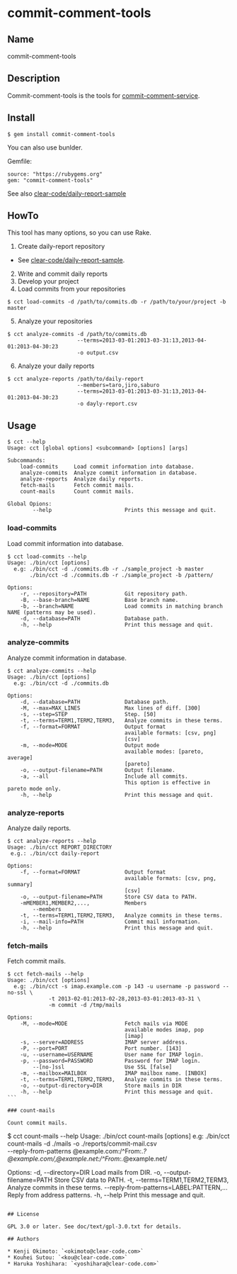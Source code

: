 commit-comment-tools
====================

## Name

commit-comment-tools

## Description

Commit-comment-tools is the tools for
[commit-comment-service](http://www.clear-code.com/services/commit-comment.html).

## Install

````
$ gem install commit-comment-tools
````

You can also use bunlder.

Gemfile:
````
source: "https://rubygems.org"
gem: "commit-comment-tools"
````

See also [clear-code/daily-report-sample](https://github.com/clear-code/daily-report-sample)

## HowTo

This tool has many options, so you can use Rake.

1. Create daily-report repository
  * See [clear-code/daily-report-sample](https://github.com/clear-code/daily-report-sample).
2. Write and commit daily reports
3. Develop your project
4. Load commits from your repositories
````
$ cct load-commits -d /path/to/commits.db -r /path/to/your/project -b master
````
5. Analyze your repositories
````
$ cct analyze-commits -d /path/to/commits.db
                      --terms=2013-03-01:2013-03-31:13,2013-04-01:2013-04-30:23
                      -o output.csv
````
6. Analyze your daily reports
````
$ cct analyze-reports /path/to/daily-report
                      --members=taro,jiro,saburo
                      --terms=2013-03-01:2013-03-31:13,2013-04-01:2013-04-30:23
                      -o dayly-report.csv
````

## Usage

````
$ cct --help
Usage: cct [global options] <subcommand> [options] [args]

Subcommands:
    load-commits     Load commit information into database.
    analyze-commits  Analyze commit information in database.
    analyze-reports  Analyze daily reports.
    fetch-mails      Fetch commit mails.
    count-mails      Count commit mails.

Global Opions:
        --help                       Prints this message and quit.
````

### load-commits

Load commit information into database.

````
$ cct load-commits --help
Usage: ./bin/cct [options]
  e.g: ./bin/cct -d ./commits.db -r ./sample_project -b master
       ./bin/cct -d ./commits.db -r ./sample_project -b /pattern/

Options:
    -r, --repository=PATH            Git repository path.
    -B, --base-branch=NAME           Base branch name.
    -b, --branch=NAME                Load commits in matching branch NAME (patterns may be used).
    -d, --database=PATH              Database path.
    -h, --help                       Print this message and quit.
````

### analyze-commits

Analyze commit information in database.

````
$ cct analyze-commits --help
Usage: ./bin/cct [options]
  e.g: ./bin/cct -d ./commits.db

Options:
    -d, --database=PATH              Database path.
    -M, --max=MAX_LINES              Max lines of diff. [300]
    -s, --step=STEP                  Step. [50]
    -t, --terms=TERM1,TERM2,TERM3,   Analyze commits in these terms.
    -f, --format=FORMAT              Output format
                                     available formats: [csv, png]
                                     [csv]
    -m, --mode=MODE                  Output mode
                                     available modes: [pareto, average]
                                     [pareto]
    -o, --output-filename=PATH       Output filename.
    -a, --all                        Include all commits.
                                     This option is effective in pareto mode only.
    -h, --help                       Print this message and quit.
````

### analyze-reports

Analyze daily reports.

````
$ cct analyze-reports --help
Usage: ./bin/cct REPORT_DIRECTORY
 e.g.: ./bin/cct daily-report

Options:
    -f, --format=FORMAT              Output format
                                     available formats: [csv, png, summary]
                                     [csv]
    -o, --output-filename=PATH       Store CSV data to PATH.
    -mMEMBER1,MEMBER2,...,           Members
        --members
    -t, --terms=TERM1,TERM2,TERM3,   Analyze commits in these terms.
    -i, --mail-info=PATH             Commit mail information.
    -h, --help                       Print this message and quit.
````

### fetch-mails

Fetch commit mails.

````
$ cct fetch-mails --help
Usage: ./bin/cct [options]
  e.g: ./bin/cct -s imap.example.com -p 143 -u username -p password --no-ssl \
             -t 2013-02-01:2013-02-28,2013-03-01:2013-03-31 \
             -m commit -d /tmp/mails

Options:
    -M, --mode=MODE                  Fetch mails via MODE
                                     available modes imap, pop
                                     [imap]
    -s, --server=ADDRESS             IMAP server address.
    -P, --port=PORT                  Port number. [143]
    -u, --username=USERNAME          User name for IMAP login.
    -p, --password=PASSWORD          Password for IMAP login.
        --[no-]ssl                   Use SSL [false]
    -m, --mailbox=MAILBOX            IMAP mailbox name. [INBOX]
    -t, --terms=TERM1,TERM2,TERM3,   Analyze commits in these terms.
    -o, --output-directory=DIR       Store mails in DIR
    -h, --help                       Print this message and quit.
```

### count-mails

Count commit mails.

````
$ cct count-mails --help
Usage: ./bin/cct count-mails [options]
  e.g: ./bin/cct count-mails -d ./mails -o ./reports/commit-mail.csv \
             --reply-from-patterns @example.com:/^From:.*?@example\.com/,@example.net:/^From:.*@example\.net/

Options:
    -d, --directory=DIR              Load mails from DIR.
    -o, --output-filename=PATH       Store CSV data to PATH.
    -t, --terms=TERM1,TERM2,TERM3,   Analyze commits in these terms.
        --reply-from-patterns=LABEL:PATTERN,...
                                     Reply from address patterns.
    -h, --help                       Print this message and quit.
````

## License

GPL 3.0 or later. See doc/text/gpl-3.0.txt for details.

## Authors

* Kenji Okimoto: `<okimoto@clear-code.com>`
* Kouhei Sutou: `<kou@clear-code.com>`
* Haruka Yoshihara: `<yoshihara@clear-code.com>`

